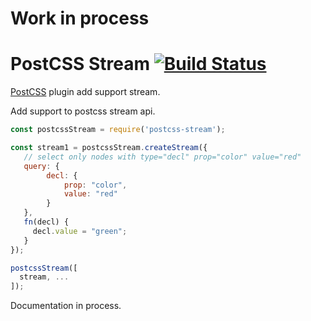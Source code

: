 # Work in process

# PostCSS Stream [![Build Status][ci-img]][ci]

[PostCSS] plugin add support stream.

[PostCSS]: https://github.com/postcss/postcss
[ci-img]:  https://travis-ci.org/lexich/postcss-stream.svg
[ci]:      https://travis-ci.org/lexich/postcss-stream

Add support to postcss stream api. 
```js
const postcssStream = require('postcss-stream');

const stream1 = postcssStream.createStream({
   // select only nodes with type="decl" prop="color" value="red"
   query: {
        decl: {
            prop: "color",
            value: "red"
        }
   },
   fn(decl) {
     decl.value = "green";
   }
});

postcssStream([
  stream, ...
]);

```

Documentation in process.